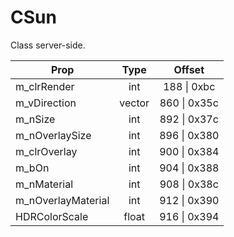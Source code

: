 # CSun
Class server-side.

|Prop|Type|Offset|
|---|:-:|:-:|
|m_clrRender|int|188 \| 0xbc|
|m_vDirection|vector|860 \| 0x35c|
|m_nSize|int|892 \| 0x37c|
|m_nOverlaySize|int|896 \| 0x380|
|m_clrOverlay|int|900 \| 0x384|
|m_bOn|int|904 \| 0x388|
|m_nMaterial|int|908 \| 0x38c|
|m_nOverlayMaterial|int|912 \| 0x390|
|HDRColorScale|float|916 \| 0x394|
